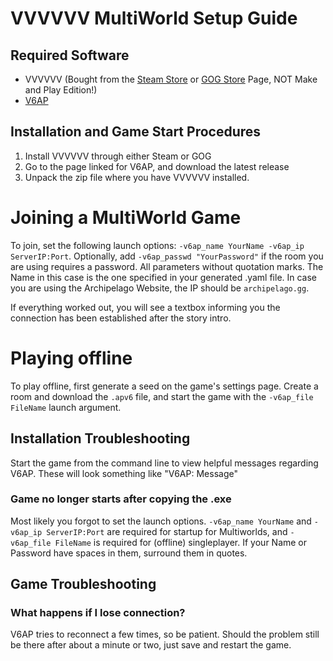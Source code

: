 # VVVVVV MultiWorld Setup Guide

## Required Software

- VVVVVV (Bought from the [Steam Store](https://store.steampowered.com/app/70300/VVVVVV/) or [GOG Store](https://www.gog.com/game/vvvvvv) Page, NOT Make and Play Edition!)
- [V6AP](https://github.com/N00byKing/VVVVVV/releases)

## Installation and Game Start Procedures

1. Install VVVVVV through either Steam or GOG
2. Go to the page linked for V6AP, and download the latest release
3. Unpack the zip file where you have VVVVVV installed.

# Joining a MultiWorld Game

To join, set the following launch options: `-v6ap_name YourName -v6ap_ip ServerIP:Port`.
Optionally, add `-v6ap_passwd "YourPassword"` if the room you are using requires a password. All parameters without quotation marks.
The Name in this case is the one specified in your generated .yaml file.
In case you are using the Archipelago Website, the IP should be `archipelago.gg`.

If everything worked out, you will see a textbox informing you the connection has been established after the story intro.

# Playing offline

To play offline, first generate a seed on the game's settings page.
Create a room and download the `.apv6` file, and start the game with the `-v6ap_file FileName` launch argument.

## Installation Troubleshooting

Start the game from the command line to view helpful messages regarding V6AP. These will look something like "V6AP: Message"

### Game no longer starts after copying the .exe

Most likely you forgot to set the launch options. `-v6ap_name YourName` and `-v6ap_ip ServerIP:Port` are required for startup for Multiworlds, and
`-v6ap_file FileName` is required for (offline) singleplayer.
If your Name or Password have spaces in them, surround them in quotes.

## Game Troubleshooting

### What happens if I lose connection?

V6AP tries to reconnect a few times, so be patient.
Should the problem still be there after about a minute or two, just save and restart the game.
